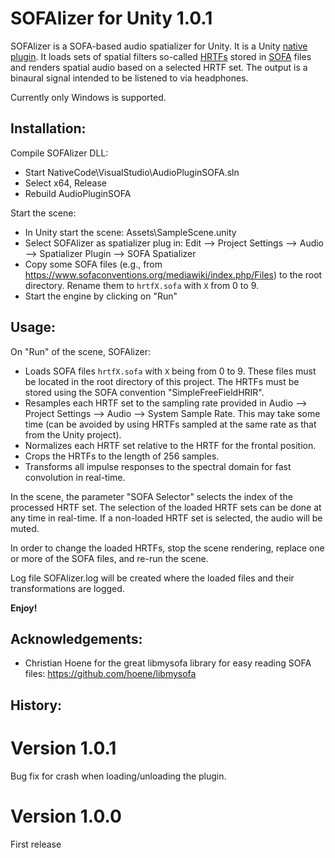 # SOFAlizer for Unity 1.0.1

SOFAlizer is a SOFA-based audio spatializer for Unity. It is a Unity [native plugin](https://docs.unity3d.com/Manual/NativePlugins.html). It loads sets of spatial filters so-called [HRTFs](https://en.wikipedia.org/wiki/Head-related_transfer_function) stored in [SOFA](https://www.sofaconventions.org/) files and renders spatial audio based on a selected HRTF set. The output is a binaural signal intended to be listened to via headphones. 

Currently only Windows is supported.

Installation:
-------------

Compile SOFAlizer DLL:
* Start NativeCode\VisualStudio\AudioPluginSOFA.sln
* Select x64, Release
* Rebuild AudioPluginSOFA 

Start the scene:
* In Unity start the scene: Assets\SampleScene.unity
* Select SOFAlizer as spatializer plug in: Edit --> Project Settings --> Audio --> Spatializer Plugin --> SOFA Spatializer
* Copy some SOFA files (e.g., from https://www.sofaconventions.org/mediawiki/index.php/Files) to the root directory. Rename them to `hrtfX.sofa` with `X` from 0 to 9. 
* Start the engine by clicking on "Run"

Usage:
------
On "Run" of the scene, SOFAlizer:
* Loads SOFA files `hrtfX.sofa` with `X` being from 0 to 9. These files must be located in the root directory of this project. The HRTFs must be stored using the SOFA convention "SimpleFreeFieldHRIR". 
* Resamples each HRTF set to the sampling rate provided in Audio --> Project Settings --> Audio --> System Sample Rate. This may take some time (can be avoided by using HRTFs sampled at the same rate as that from the Unity project). 
* Normalizes each HRTF set relative to the HRTF for the frontal position. 
* Crops the HRTFs to the length of 256 samples. 
* Transforms all impulse responses to the spectral domain for fast convolution in real-time.

In the scene, the parameter "SOFA Selector" selects the index of the processed HRTF set. The selection of the loaded HRTF sets can be done at any time in real-time. If a non-loaded HRTF set is selected, the audio will be muted.

In order to change the loaded HRTFs, stop the scene rendering, replace one or more of the SOFA files, and re-run the scene. 

Log file SOFAlizer.log will be created where the loaded files and their transformations are logged.

**Enjoy!**


Acknowledgements:
-----------------

* Christian Hoene for the great libmysofa library for easy reading SOFA files: https://github.com/hoene/libmysofa

History:
--------


Version 1.0.1
=============

Bug fix for crash when loading/unloading the plugin. 

Version 1.0.0
=============

First release